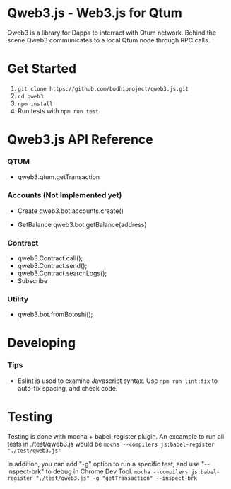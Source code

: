 # Qweb3.js - Web3.js for Qtum

Qweb3 is a library for Dapps to interract with Qtum network. Behind the scene Qweb3 communicates to a local Qtum node through RPC calls.

# Get Started
1. `git clone https://github.com/bodhiproject/qweb3.js.git`
2. `cd qweb3`
3. `npm install`
4. Run tests with `npm run test`

# Qweb3.js API Reference

### QTUM
  * qweb3.qtum.getTransaction

### Accounts (Not Implemented yet)

  * Create
	qweb3.bot.accounts.create()

  * GetBalance
	qweb3.bot.getBalance(address)

### Contract
  * qweb3.Contract.call();
  * qweb3.Contract.send();
  * qweb3.Contract.searchLogs();
  * Subscribe

### Utility
  * qweb3.bot.fromBotoshi();

# Developing
### Tips
  * Eslint is used to examine Javascript syntax. Use `npm run lint:fix` to auto-fix spacing, and check code.

# Testing
Testing is done with mocha + babel-register plugin. An excample to run all tests in ./test/qweb3.js would be
`mocha --compilers js:babel-register "./test/qweb3.js"`

In addition, you can add "-g" option to run a specific test, and use "--inspect-brk" to debug in Chrome Dev Tool.
`mocha --compilers js:babel-register "./test/qweb3.js" -g "getTransaction" --inspect-brk`
